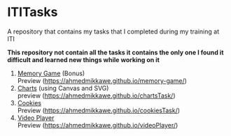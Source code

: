 # ITITasks
A repository that contains my tasks that I completed during my training at ITI  

**This repository not contain all the tasks it contains the only one I found it difficult and learned new things while working on it**
1. [Memory Game](https://github.com/AhmedMikkawe/memory-game) (Bonus)  
   Preview (https://ahmedmikkawe.github.io/memory-game/)
3. [Charts](https://github.com/AhmedMikkawe/chartsTask) (using Canvas and SVG)  
   preview (https://ahmedmikkawe.github.io/chartsTask/)
3. [Cookies](https://github.com/AhmedMikkawe/cookiesTask)  
   Preview (https://ahmedmikkawe.github.io/cookiesTask/)
5. [Video Player](https://github.com/AhmedMikkawe/videoPlayer)  
   Preview (https://ahmedmikkawe.github.io/videoPlayer/)
